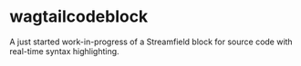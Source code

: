 # wagtailcodeblock

A just started work-in-progress of a Streamfield block for source code with real-time syntax highlighting.
